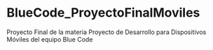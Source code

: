 # BlueCode_ProyectoFinalMoviles
Proyecto Final de la materia Proyecto de Desarrollo para Dispositivos Móviles del equipo Blue Code
